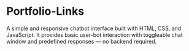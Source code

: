 # Portfolio-Links
A simple and responsive chatbot interface built with HTML, CSS, and JavaScript. It provides basic user-bot interaction with toggleable chat window and predefined responses — no backend required.
